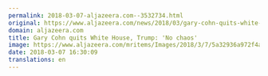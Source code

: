 ```yaml
---
permalink: 2018-03-07-aljazeera.com--3532734.html
original: https://www.aljazeera.com/news/2018/03/gary-cohn-quits-white-house-trump-chaos-180307114229647.html
domain: aljazeera.com
title: Gary Cohn quits White House, Trump: 'No chaos'
image: https://www.aljazeera.com/mritems/Images/2018/3/7/5a32936a972f4ae0b2eb26bb4222e2bf_18.jpg
date: 2018-03-07 16:30:09
translations: en
---
```


